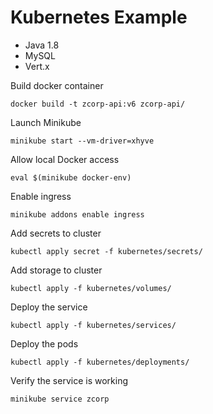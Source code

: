 # Kubernetes Example

- Java 1.8
- MySQL
- Vert.x


Build docker container
```
docker build -t zcorp-api:v6 zcorp-api/
```
Launch Minikube
```
minikube start --vm-driver=xhyve
```

Allow local Docker access
```
eval $(minikube docker-env)
```

Enable ingress
```
minikube addons enable ingress
```

Add secrets to cluster
```shell
kubectl apply secret -f kubernetes/secrets/
```

Add storage to cluster
```shell
kubectl apply -f kubernetes/volumes/
```

Deploy the service
```shell
kubectl apply -f kubernetes/services/
```

Deploy the pods
```shell
kubectl apply -f kubernetes/deployments/
```

Verify the service is working
```
minikube service zcorp
```
